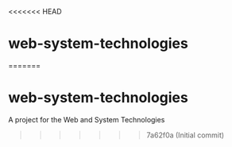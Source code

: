 <<<<<<< HEAD
# web-system-technologies
=======
# web-system-technologies

A project for the Web and System Technologies
>>>>>>> 7a62f0a (Initial commit)
